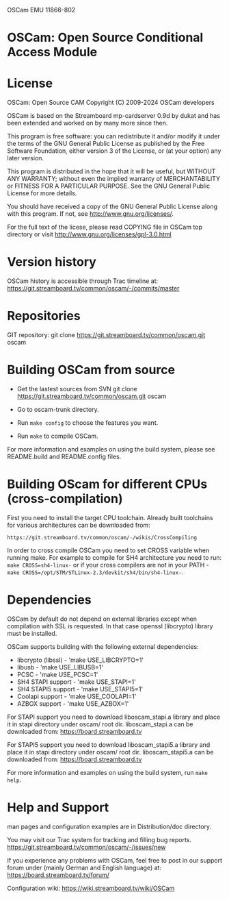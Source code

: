 OSCam EMU 11866-802

OSCam: Open Source Conditional Access Module
============================================


License
=======

OSCam: Open Source CAM
Copyright (C) 2009-2024 OSCam developers

OSCam is based on the Streamboard mp-cardserver 0.9d by dukat and
has been extended and worked on by many more since then.

This program is free software: you can redistribute it and/or modify
it under the terms of the GNU General Public License as published by
the Free Software Foundation, either version 3 of the License, or
(at your option) any later version.

This program is distributed in the hope that it will be useful,
but WITHOUT ANY WARRANTY; without even the implied warranty of
MERCHANTABILITY or FITNESS FOR A PARTICULAR PURPOSE.  See the
GNU General Public License for more details.

You should have received a copy of the GNU General Public License
along with this program.  If not, see <http://www.gnu.org/licenses/>.

For the full text of the licese, please read COPYING file in OSCam
top directory or visit http://www.gnu.org/licenses/gpl-3.0.html


Version history
===============

OSCam history is accessible through Trac timeline at:
   https://git.streamboard.tv/common/oscam/-/commits/master


Repositories
============

GIT repository:
   git clone https://git.streamboard.tv/common/oscam.git oscam


Building OSCam from source
==========================

 - Get the lastest sources from SVN
    git clone https://git.streamboard.tv/common/oscam.git oscam

 - Go to oscam-trunk directory.

 - Run `make config` to choose the features you want.

 - Run `make` to compile OSCam.

For more information and examples on using the build system, please
see README.build and README.config files.


Building OScam for different CPUs (cross-compilation)
=====================================================

First you need to install the target CPU toolchain. Already built toolchains
for various architectures can be downloaded from:

    https://git.streamboard.tv/common/oscam/-/wikis/CrossCompiling

In order to cross compile OSCam you need to set CROSS variable when
running make. For example to compile for SH4 architecture you need
to run: `make CROSS=sh4-linux-` or if your cross compilers are not
in your PATH - `make CROSS=/opt/STM/STLinux-2.3/devkit/sh4/bin/sh4-linux-`.


Dependencies
============

OSCam by default do not depend on external libraries except when compilation
with SSL is requested. In that case openssl (libcrypto) library must be
installed.

OSCam supports building with the following external dependencies:
  - libcrypto (libssl) - 'make USE_LIBCRYPTO=1'
  - libusb             - 'make USE_LIBUSB=1'
  - PCSC               - 'make USE_PCSC=1'
  - SH4 STAPI support  - 'make USE_STAPI=1'
  - SH4 STAPI5 support - 'make USE_STAPI5=1'
  - Coolapi support    - 'make USE_COOLAPI=1'
  - AZBOX support      - 'make USE_AZBOX=1'

For STAPI support you need to download liboscam_stapi.a library and place
it in stapi directory under oscam/ root dir. liboscam_stapi.a can be downloaded
from: https://board.streamboard.tv

For STAPI5 support you need to download liboscam_stapi5.a library and place
it in stapi directory under oscam/ root dir. liboscam_stapi5.a can be downloaded
from: https://board.streamboard.tv

For more information and examples on using the build system, run `make help`.


Help and Support
================

man pages and configuration examples are in Distribution/doc directory.

You may visit our Trac system for tracking and filling bug reports.
   https://git.streamboard.tv/common/oscam/-/issues/new

If you experience any problems with OSCam, feel free to post in our support
forum under (mainly German and English language) at:
   https://board.streamboard.tv/forum/

Configuration wiki:
   https://wiki.streamboard.tv/wiki/OSCam
